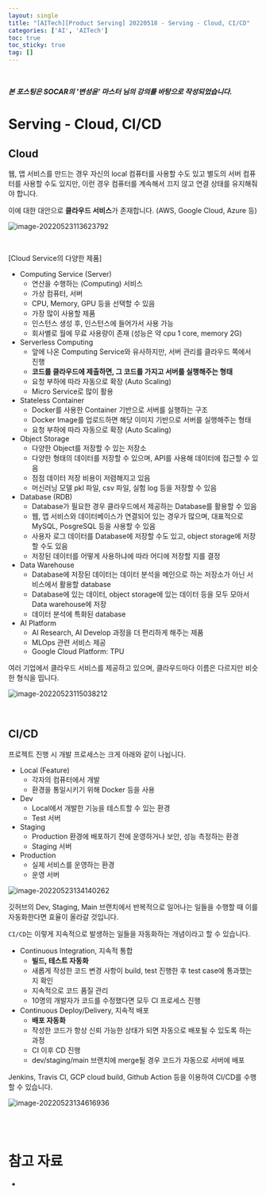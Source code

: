 ```yaml
---
layout: single
title: "[AITech][Product Serving] 20220518 - Serving - Cloud, CI/CD"
categories: ['AI', 'AITech']
toc: true
toc_sticky: true
tag: []
---
```




<br>

_**본 포스팅은 SOCAR의 '변성윤' 마스터 님의 강의를 바탕으로 작성되었습니다.**_

# Serving - Cloud, CI/CD

## Cloud

웹, 앱 서비스를 만드는 경우 자신의 local 컴퓨터를 사용할 수도 있고 별도의 서버 컴퓨터를 사용할 수도 있지만, 이런 경우 컴퓨터를  계속해서 끄지 않고 연결 상태를 유지해줘야 합니다. 

이에 대한 대안으로 **클라우드 서비스**가 존재합니다. (AWS, Google Cloud, Azure 등)

![image-20220523113623792](https://user-images.githubusercontent.com/70505378/169745388-611c18c6-497f-4ded-93a3-2a53c9c554b6.png)

<br>

[Cloud Service의 다양한 제품]

* Computing Service (Server)
  * 연산을 수행하는 (Computing) 서비스
  * 가상 컴퓨터, 서버
  * CPU, Memory, GPU 등을 선택할 수 있음
  * 가장 많이 사용할 제품
  * 인스턴스 생성 후, 인스턴스에 들어가서 사용 가능
  * 회사별로 월에 무료 사용량이 존재 (성능은 약 cpu 1 core, memory 2G)
* Serverless Computing
  * 앞에 나온 Computing Service와 유사하지만, 서버 관리를 클라우드 쪽에서 진행
  * **코드를 클라우드에 제출하면, 그 코드를 가지고 서버를 실행해주는 형태**
  * 요청 부하에 따라 자동으로 확장 (Auto Scaling)
  * Micro Service로 많이 활용
* Stateless Container
  * Docker를 사용한 Container 기반으로 서버를 실행하는 구조
  * Docker Image를 업로드하면 해당 이미지 기반으로 서버를 실행해주는 형태
  * 요청 부하에 따라 자동으로 확장 (Auto Scaling)
* Object Storage
  * 다양한 Object를 저장할 수 있는 저장소
  * 다양한 형태의 데이터를 저장할 수 있으며, API를 사용해 데이터에 접근할 수 있음
  * 점점 데이터 저장 비용이 저렴해지고 있음
  * 머신러닝 모델 pkl 파일, csv 파일, 실험 log 등을 저장할 수 있음
* Database (RDB)
  * Database가 필요한 경우 클라우드에서 제공하는 Database를 활용할 수 있음
  * 웹, 앱 서비스와 데이터베이스가 연결되어 있는 경우가 많으며, 대표적으로 MySQL, PosgreSQL 등을 사용할 수 있음
  * 사용자 로그 데이터를 Database에 저장할 수도 있고, object storage에 저장할 수도 있음
  * 저장된 데이터를 어떻게 사용하냐에 따라 어디에 저장할 지를 결정
* Data Warehouse
  * Database에 저장된 데이터는 데이터 분석을 메인으로 하는 저장소가 아닌 서비스에서 활용할 database
  * Database에 있는 데이터, object storage에 있는 데이터 등을 모두 모아서 Data warehouse에 저장
  * 데이터 분석에 특화된 database
* AI Platform
  * AI Research, AI Develop 과정을 더 편리하게 해주는 제품
  * MLOps 관련 서비스 제공
  * Google Cloud Platform: TPU

여러 기업에서 클라우드 서비스를 제공하고 있으며, 클라우드마다 이름은 다르지만 비슷한 형식을 띱니다. 

![image-20220523115038212](https://user-images.githubusercontent.com/70505378/169745393-6e4e4253-e70b-4860-b3ad-aacd544a9edb.png)

<br>

## CI/CD

프로젝트 진행 시 개발 프로세스는 크게 아래와 같이 나뉩니다. 

* Local (Feature)
  * 각자의 컴퓨터에서 개발
  * 환경을 통일시키기 위해 Docker 등을 사용
* Dev
  * Local에서 개발한 기능을 테스트할 수 있는 환경
  * Test 서버
* Staging
  * Production 환경에 배포하기 전에 운영하거나 보안, 성능 측정하는 환경
  * Staging 서버
* Production
  * 실제 서비스를 운영하는 환경
  * 운영 서버

![image-20220523134140262](https://user-images.githubusercontent.com/70505378/169745395-60a0180c-1d8b-467d-a078-b33ccf1921b4.png)

깃허브의 Dev, Staging, Main 브랜치에서 반복적으로 일어나는 일들을 수행할 때 이를 자동화한다면 효율이 올라갈 것입니다. 

`CI/CD`는 이렇게 지속적으로 발생하는 일들을 자동화하는 개념이라고 할 수 있습니다. 

* Continuous Integration, 지속적 통합
  * **빌드, 테스트 자동화**
  * 새롭게 작성한 코드 변경 사항이 build, test 진행한 후 test case에 통과했는지 확인
  * 지속적으로 코드 품질 관리
  * 10명의 개발자가 코드를 수정했다면 모두 CI 프로세스 진행
* Continuous Deploy/Delivery, 지속적 배포
  * **배포 자동화**
  * 작성한 코드가 항상 신뢰 가능한 상태가 되면 자동으로 배포될 수 있도록 하는 과정
  * CI 이후 CD 진행
  * dev/staging/main 브랜치에 merge될 경우 코드가 자동으로 서버에 배포

Jenkins, Travis CI, GCP cloud build, Github Action 등을 이용하여 CI/CD를 수행할 수 있습니다. 

![image-20220523134616936](https://user-images.githubusercontent.com/70505378/169745397-9659fa35-55f2-4249-b714-d85600dd09b7.png)













<br>

<br>

# 참고 자료

* 
